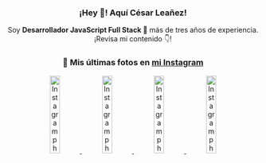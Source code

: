 <div align="center">

<h3>¡Hey 👋! Aquí César Leañez!</h3>

<p>Soy <strong>Desarrollador JavaScript Full Stack 🚀</strong> más de tres años de experiencia.<br />¡Revisa mi contenido 👇!</p>

### 📸 Mis últimas fotos en [mi Instagram](https://instagram.com/cesarsoftware.dev)


<a href='https://instagram.com/p/DIt9Oknp-PZ' target='_blank'>
  <img width='20%' src='https://instagram.fcmn2-1.fna.fbcdn.net/v/t51.2885-15/491444712_17914409433097059_55076089485466172_n.jpg?stp=dst-jpg_e35_tt6&efg=eyJ2ZW5jb2RlX3RhZyI6IkZFRUQuaW1hZ2VfdXJsZ2VuLjU1MngzNDEuc2RyLmY3NTc2MS5kZWZhdWx0X2ltYWdlIn0&_nc_ht=instagram.fcmn2-1.fna.fbcdn.net&_nc_cat=103&_nc_oc=Q6cZ2QGWREWbeRCjs4QDzFcq_ZLaPyWz5EiOvZAalXhe4YsW1tJDr-I8im6a13H-VbutCwc&_nc_ohc=UP_nOrDYmLQQ7kNvwHCZR9e&_nc_gid=eUjeJXuwe89oHXeKdmbe5g&edm=ACWDqb8BAAAA&ccb=7-5&ig_cache_key=MzYxNTgxNTM1ODA3ODI0Nzg5Nw%3D%3D.3-ccb7-5&oh=00_AfE9d57vLqxi_ztx0bMYnlz71TL44LbPolhs3sME5OYIXA&oe=6819DDEB&_nc_sid=ee9879' alt='Instagram photo' />
</a>
<a href='https://instagram.com/p/DICt8_ruj1K' target='_blank'>
  <img width='20%' src='https://instagram.fcmn2-1.fna.fbcdn.net/v/t51.2885-15/487811720_2261442050918393_7784971145546330846_n.jpg?stp=dst-jpg_e15_tt6&efg=eyJ2ZW5jb2RlX3RhZyI6IkNMSVBTLmltYWdlX3VybGdlbi42NDB4MTE1Ni5zZHIuZjcxODc4LmRlZmF1bHRfY292ZXJfZnJhbWUifQ&_nc_ht=instagram.fcmn2-1.fna.fbcdn.net&_nc_cat=105&_nc_oc=Q6cZ2QGWREWbeRCjs4QDzFcq_ZLaPyWz5EiOvZAalXhe4YsW1tJDr-I8im6a13H-VbutCwc&_nc_ohc=PR0e154kmV0Q7kNvwE6saKh&_nc_gid=eUjeJXuwe89oHXeKdmbe5g&edm=ACWDqb8BAAAA&ccb=7-5&ig_cache_key=MzYwMzY0NDc1NTQ5MDc4MjUzOA%3D%3D.3-ccb7-5&oh=00_AfFN4yUDshQ-g3b8kuISJFdUMS8ELv1TWeyjqu9zT2y04w&oe=6819D0E1&_nc_sid=ee9879' alt='Instagram photo' />
</a>
<a href='https://instagram.com/p/DIAOH7MuTdG' target='_blank'>
  <img width='20%' src='https://instagram.fcmn3-2.fna.fbcdn.net/v/t51.2885-15/487701094_964176539225257_203758693226461245_n.jpg?stp=dst-jpg_e15_tt6&efg=eyJ2ZW5jb2RlX3RhZyI6IkNMSVBTLmltYWdlX3VybGdlbi42NDB4MTE1Ni5zZHIuZjcxODc4LmRlZmF1bHRfY292ZXJfZnJhbWUifQ&_nc_ht=instagram.fcmn3-2.fna.fbcdn.net&_nc_cat=101&_nc_oc=Q6cZ2QGWREWbeRCjs4QDzFcq_ZLaPyWz5EiOvZAalXhe4YsW1tJDr-I8im6a13H-VbutCwc&_nc_ohc=cIRQ2ug48cAQ7kNvwH5GcLm&_nc_gid=eUjeJXuwe89oHXeKdmbe5g&edm=ACWDqb8BAAAA&ccb=7-5&ig_cache_key=MzYwMjk0MTgxOTE0ODEyMTkyNg%3D%3D.3-ccb7-5&oh=00_AfFMDaKCCTcO8480wX-ZbleML4opHTdqwx7PvBvUmHi3Iw&oe=6819E298&_nc_sid=ee9879' alt='Instagram photo' />
</a>
<a href='https://instagram.com/p/DHtKENeumyc' target='_blank'>
  <img width='20%' src='https://instagram.fcmn2-2.fna.fbcdn.net/v/t51.2885-15/486620439_1373071664043671_6215675251976925620_n.jpg?stp=dst-jpg_e15_tt6&efg=eyJ2ZW5jb2RlX3RhZyI6IkNMSVBTLmltYWdlX3VybGdlbi42NDB4MTE0Ni5zZHIuZjcxODc4LmRlZmF1bHRfY292ZXJfZnJhbWUifQ&_nc_ht=instagram.fcmn2-2.fna.fbcdn.net&_nc_cat=111&_nc_oc=Q6cZ2QGWREWbeRCjs4QDzFcq_ZLaPyWz5EiOvZAalXhe4YsW1tJDr-I8im6a13H-VbutCwc&_nc_ohc=-B67TbPn6iEQ7kNvwFxqijA&_nc_gid=eUjeJXuwe89oHXeKdmbe5g&edm=ACWDqb8BAAAA&ccb=7-5&ig_cache_key=MzU5NzU3NTk0NzE1NjA5MDAxMg%3D%3D.3-ccb7-5&oh=00_AfEZRy1-WaAZ14lln0QoqPDGQ0Zpo37JVUublakn7AZcPg&oe=6819F824&_nc_sid=ee9879' alt='Instagram photo' />
</a>

</div>
